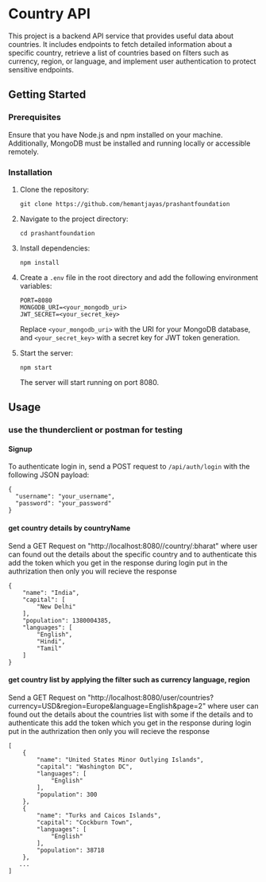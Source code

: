 # Country API

This project is a backend API service that provides useful data about countries. It includes endpoints to fetch detailed information about a specific country, retrieve a list of countries based on filters such as currency, region, or language, and implement user authentication to protect sensitive endpoints.

## Getting Started

### Prerequisites

Ensure that you have Node.js and npm installed on your machine. Additionally, MongoDB must be installed and running locally or accessible remotely.

### Installation

1. Clone the repository:

    ```
    git clone https://github.com/hemantjayas/prashantfoundation
    ```

2. Navigate to the project directory:

    ```
    cd prashantfoundation
    ```

3. Install dependencies:

    ```
    npm install
    ```

4. Create a `.env` file in the root directory and add the following environment variables:

    ```
    PORT=8080
    MONGODB_URI=<your_mongodb_uri>
    JWT_SECRET=<your_secret_key>
    ```

    Replace `<your_mongodb_uri>` with the URI for your MongoDB database, and `<your_secret_key>` with a secret key for JWT token generation.

5. Start the server:

    ```
    npm start
    ```

    The server will start running on port 8080.

## Usage   

### use the thunderclient or postman for testing 

#### Signup

To authenticate login in, send a POST request to `/api/auth/login` with the following JSON payload:
```
{
  "username": "your_username",
  "password": "your_password"
}
```

#### get country details by countryName 

Send a GET Request  on "http://localhost:8080//country/:bharat"  where user can found out the details about the specific country 
and to authenticate this add the token which you get in the response during login  put in the authrization then only you will recieve the response 

```
{
    "name": "India",
    "capital": [
        "New Delhi"
    ],
    "population": 1380004385,
    "languages": [
        "English",
        "Hindi",
        "Tamil"
    ]
}
```

#### get country list  by applying the filter  such as currency language, region  
Send a GET Request  on "http://localhost:8080/user/countries?currency=USD&region=Europe&language=English&page=2"  where user can found out the details about the  countries list with some if the details
and to authenticate this add the token which you get in the response during login  put in the authrization then only you will recieve the response 

```
[
    {
        "name": "United States Minor Outlying Islands",
        "capital": "Washington DC",
        "languages": [
            "English"
        ],
        "population": 300
    },
    {
        "name": "Turks and Caicos Islands",
        "capital": "Cockburn Town",
        "languages": [
            "English"
        ],
        "population": 38718
    },
   ...
]
```







